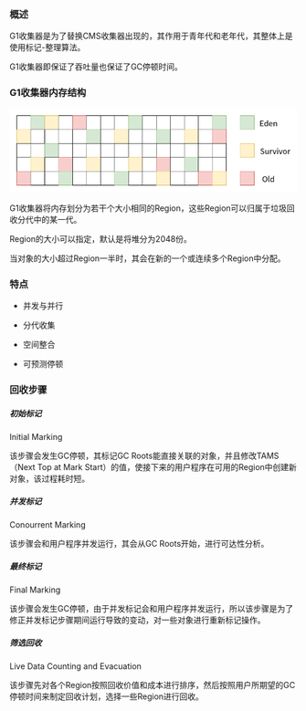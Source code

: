 ### 概述

G1收集器是为了替换CMS收集器出现的，其作用于青年代和老年代，其整体上是使用标记-整理算法。

G1收集器即保证了吞吐量也保证了GC停顿时间。

### G1收集器内存结构

<img src="./Java/JVM/image/G1收集器内存结构.png" alt="G1收集器内存结构M位置"/>

G1收集器将内存划分为若干个大小相同的Region，这些Region可以归属于垃圾回收分代中的某一代。

Region的大小可以指定，默认是将堆分为2048份。

当对象的大小超过Region一半时，其会在新的一个或连续多个Region中分配。

### 特点

* 并发与并行

* 分代收集

* 空间整合

* 可预测停顿

### 回收步骤

##### 初始标记

Initial Marking

该步骤会发生GC停顿，其标记GC Roots能直接关联的对象，并且修改TAMS（Next Top at Mark Start）的值，使接下来的用户程序在可用的Region中创建新对象，该过程耗时短。

##### 并发标记

Conourrent Marking

该步骤会和用户程序并发运行，其会从GC Roots开始，进行可达性分析。

##### 最终标记

Final Marking

该步骤会发生GC停顿，由于并发标记会和用户程序并发运行，所以该步骤是为了修正并发标记步骤期间运行导致的变动，对一些对象进行重新标记操作。

##### 筛选回收

Live Data Counting and Evacuation

该步骤先对各个Region按照回收价值和成本进行排序，然后按照用户所期望的GC停顿时间来制定回收计划，选择一些Region进行回收。